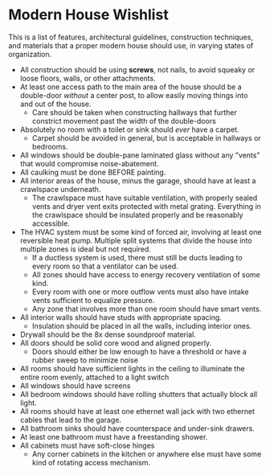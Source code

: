 # Modern House Wishlist
This is a list of features, architectural guidelines, construction techniques, and materials that a proper modern house should use, in varying states of organization.

- All construction should be using **screws**, not nails, to avoid squeaky or loose floors, walls, or other attachments.
- At least one access path to the main area of the house should be a double-door _without_ a center post, to allow easily moving things into and out of the house.
  - Care should be taken when constructing hallways that further constrict movement past the width of the double-doors
- Absolutely no room with a toilet or sink should *ever* have a carpet.
  - Carpet should be avoided in general, but is acceptable in hallways or bedrooms.
- All windows should be double-pane laminated glass without any "vents" that would compromise noise-abatement.
- All caulking must be done BEFORE painting.
- All interior areas of the house, minus the garage, should have at least a crawlspace underneath.
  - The crawlspace must have suitable ventilation, with properly sealed vents and dryer vent exits protected with metal grating. Everything in the crawlspace should be insulated properly and be reasonably accessible.
- The HVAC system must be some kind of forced air, involving at least one reversible heat pump. Multiple split systems that divide the house into multiple zones is ideal but not required.
  - If a ductless system is used, there must still be ducts leading to every room so that a ventilator can be used.
  - All zones should have access to energy recovery ventilation of some kind.
  - Every room with one or more outflow vents must also have intake vents sufficient to equalize pressure.
  - Any zone that involves more than one room should have smart vents.
- All interior walls should have studs with appropriate spacing.
  - Insulation should be placed in all the walls, including interior ones.
- Drywall should be the 8x dense soundproof material.
- All doors should be solid core wood and aligned properly.
  - Doors should either be low enough to have a threshold or have a rubber sweep to minimize noise
- All rooms should have sufficient lights in the ceiling to illuminate the entire room evenly, attached to a light switch
- All windows should have screens
- All bedroom windows should have rolling shutters that actually block all light.
- All rooms should have at least one ethernet wall jack with two ethernet cables that lead to the garage.
- All bathroom sinks should have counterspace and under-sink drawers.
- At least one bathroom must have a freestanding shower.
- All cabinets must have soft-close hinges
  - Any corner cabinets in the kitchen or anywhere else must have some kind of rotating access mechanism.
